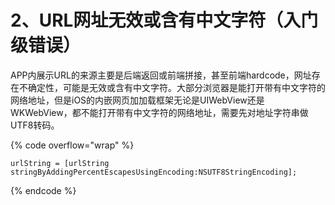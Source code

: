 # 2、URL网址无效或含有中文字符（入门级错误）

&#x20;APP内展示URL的来源主要是后端返回或前端拼接，甚至前端hardcode，网址存在不确定性，可能是无效或含有中文字符。大部分浏览器是能打开带有中文字符的网络地址，但是iOS的内嵌网页加加载框架无论是UIWebView还是WKWebView，都不能打开带有中文字符的网络地址，需要先对地址字符串做UTF8转码。

{% code overflow="wrap" %}
```
urlString = [urlString stringByAddingPercentEscapesUsingEncoding:NSUTF8StringEncoding];
```
{% endcode %}

